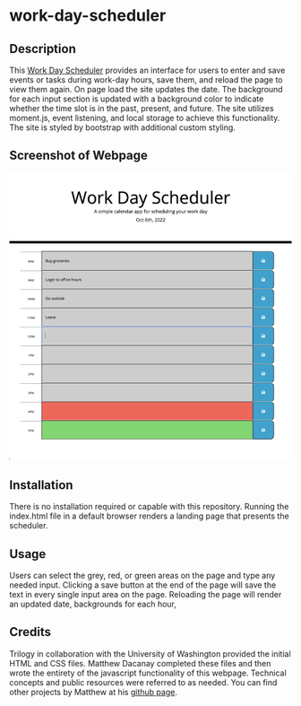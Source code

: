 # work-day-scheduler

## Description 

This [Work Day Scheduler](mattdack.github.io/work-day-scheduler) provides an interface for users to enter and save events or tasks during work-day hours, save them, and reload the page to view them again. On page load the site updates the date. The background for each input section is updated with a background color to indicate whether the time slot is in the past, present, and future. The site utilizes moment.js, event listening, and local storage to achieve this functionality. The site is styled by bootstrap with additional custom styling.

## Screenshot of Webpage
<img src="./assets/images/Website-Mock-Up.png" alt="Screenshot of Webpage">


## Installation

There is no installation required or capable with this repository. Running the index.html file in a default browser renders a landing page that presents the scheduler.


## Usage 

Users can select the grey, red, or green areas on the page and type any needed input. Clicking a save button at the end of the page will save the text in every single input area on the page. Reloading the page will render an updated date, backgrounds for each hour, 

## Credits

 Trilogy in collaboration with the University of Washington provided the initial HTML and CSS files. Matthew Dacanay completed these files and then wrote the entirety of the javascript functionality of this webpage. Technical concepts and public resources were referred to as needed. You can find other projects by Matthew at his [github page](github.com/mattdack).